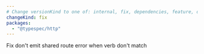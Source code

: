 ```yaml
---
# Change versionKind to one of: internal, fix, dependencies, feature, deprecation, breaking
changeKind: fix
packages:
  - "@typespec/http"
---
```


Fix don't emit shared route error when verb don't match
